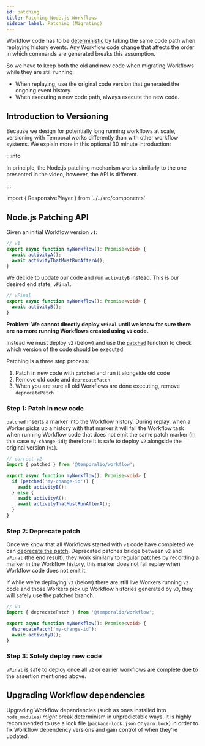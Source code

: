 ```yaml
---
id: patching
title: Patching Node.js Workflows
sidebar_label: Patching (Migrating)
---
```


Workflow code has to be [deterministic](/docs/node/determinism) by taking the same code path when replaying history events.
Any Workflow code change that affects the order in which commands are generated breaks this assumption.

So we have to keep both the old and new code when migrating Workflows while they are still running:

- When replaying, use the original code version that generated the ongoing event history.
- When executing a new code path, always execute the
  new code.

## Introduction to Versioning

Because we design for potentially long running workflows at scale, versioning with Temporal works differently than with other workflow systems.
We explain more in this optional 30 minute introduction:

:::info

In principle, the Node.js patching mechanism works similarly to the one presented in the video, however, the API is different.

:::

import { ResponsivePlayer } from '../../src/components'

<ResponsivePlayer url='https://www.youtube.com/watch?v=kkP899WxgzY' />

## Node.js Patching API

Given an initial Workflow version `v1`:

```ts
// v1
export async function myWorkflow(): Promise<void> {
  await activityA();
  await activityThatMustRunAfterA();
}
```

We decide to update our code and run `activityB` instead.
This is our desired end state, `vFinal`.

```ts
// vFinal
export async function myWorkflow(): Promise<void> {
  await activityB();
}
```

**Problem: We cannot directly deploy `vFinal` until we know for sure there are no more running Workflows created using `v1` code.**

Instead we must deploy `v2` (below) and use the [`patched`](https://nodejs.temporal.io/api/namespaces/workflow#patched) function to check which version of the code should be executed.

Patching is a three step process:

1. Patch in new code with `patched` and run it alongside old code
2. Remove old code and `deprecatePatch`
3. When you are sure all old Workflows are done executing, remove `deprecatePatch`

### Step 1: Patch in new code

`patched` inserts a marker into the Workflow history. During replay, when a Worker picks up a history with that marker it will fail the Workflow task when running Workflow code that does not emit the same patch marker (in this case `my-change-id`); therefore it is safe to deploy `v2` alongside the original version (`v1`).

```ts
// correct v2
import { patched } from '@temporalio/workflow';

export async function myWorkflow(): Promise<void> {
  if (patched('my-change-id')) {
    await activityB();
  } else {
    await activityA();
    await activityThatMustRunAfterA();
  }
}
```

### Step 2: Deprecate patch

Once we know that all Workflows started with `v1` code have completed we can [deprecate the patch](https://nodejs.temporal.io/api/namespaces/workflow#deprecatepatch).
Deprecated patches bridge between `v2` and `vFinal` (the end result), they work similarly to regular patches by recording a marker in the Workflow history, this marker does not fail replay when Workflow code does not emit it.

If while we're deploying `v3` (below) there are still live Workers running `v2` code and those Workers pick up Workflow histories generated by `v3`, they will safely use the patched branch.

```ts
// v3
import { deprecatePatch } from '@temporalio/workflow';

export async function myWorkflow(): Promise<void> {
  deprecatePatch('my-change-id');
  await activityB();
}
```

### Step 3: Solely deploy new code

`vFinal` is safe to deploy once all `v2` or earlier workflows are complete due to the assertion mentioned above.

## Upgrading Workflow dependencies

Upgrading Workflow dependencies (such as ones installed into `node_modules`) _might_ break determinism in unpredictable ways.
It is highly recommended to use a lock file (`package-lock.json` or `yarn.lock`) in order to fix Workflow dependency versions and gain control of when they're updated.
